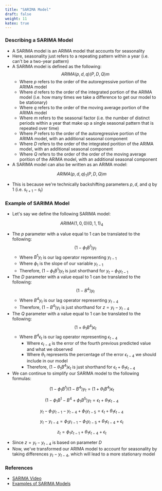 ```yaml
---
title: "SARIMA Model"
draft: false
weight: 11
katex: true
---
```


### Describing a SARIMA Model
- A SARIMA model is an ARIMA model that accounts for seasonality
- Here, seasonality just refers to a repeating pattern within a year (i.e. can't be a two-year pattern)
- A SARIMA model is defined as the following:
	$$
	ARIMA(p,d,q)(P,D,Q)m
	$$
	- Where $p$ refers to the order of the autoregressive portion of the ARIMA model
	- Where $d$ refers to the order of the integrated portion of the ARIMA model (i.e. how many times we take a difference to get our model to be stationary)
	- Where $q$ refers to the order of the moving average portion of the ARIMA model
	- Where $m$ refers to the seasonal factor (i.e. the number of distinct periods within a year that make up a single seasonal pattern that is repeated over time)
	- Where $P$ refers to the order of the autoregressive portion of the ARIMA model, with an additional seasonal component
	- Where $D$ refers to the order of the integrated porition of the ARIMA model, with an additional seasonal component
	- Where $Q$ refers to the order of the order of the moving average porition of the ARIMA model, with an additional seasonal component
- A SARIMA model can also be written as an ARIMA model:

$$
ARIMA(p,d,q)_{1}(P,D,Q)m
$$

- This is because we're technically backshifting parameters $p, d,$ and $q$ by $1$ (i.e. $s_{t+1} - s_{t}$)

### Example of SARIMA Model
- Let's say we define the following SARIMA model:

$$
ARIMA(1,0,0)(0,1,1)_{4}
$$

- The $p$ parameter with a value equal to $1$ can be translated to the following:
	$$
	(1-\phi_{1}B^{1})y_{t}
	$$
	- Where $B^{1}y_{t}$ is our lag operator representing $y_{t-1}$
	- Where $\phi_{1}$ is the slope of our variable $y_{t-1}$
	- Therefore, $(1-\phi_{1}B^{1})y_{t}$ is just shorthand for $y_{t}-\phi_{1}y_{t-1}$
- The $D$ parameter with a value equal to $1$ can be translated to the following:
	$$
	(1-B^{4})y_{t}
	$$
	- Where $B^{4}y_{t}$ is our lag operator representing $y_{t-4}$
	- Therefore, $(1-B^{4})y_{t}$ is just shorthand for $z = y_{t}-y_{t-4}$
- The $Q$ parameter with a value equal to $1$ can be translated to the following:
	$$
	(1+\theta_{1}B^{4})\epsilon_{t}
	$$
	- Where $B^{4}\epsilon_{t}$ is our lag operator representing $\epsilon_{t-4}$
        - Where $\epsilon_{t-4}$ is the error of the fourth previous predicted value and what we observed
        - Where $\theta_{1}$ represents the percentage of the error $\epsilon_{t-4}$ we should include in our model
        - Therefore, $(1-\theta_{1}B^{4})\epsilon_{t}$ is just shorthand for $\epsilon_{t}+\theta_{1}\epsilon_{t-4}$
- We can continue to simplify our SARIMA model to the following formulas:

$$
(1-\phi_{1}B^{1})(1-B^{4})y_{t} = (1+\theta_{1}B^{4})\epsilon_{t}
$$

$$
(1-\phi_{1}B^{1}-B^{4}+\phi_{1}B^{5})y_{t} = \epsilon_{t}+\theta_{1}\epsilon_{t-4}
$$

$$
y_{t} - \phi_{1}y_{t-1} - y_{t-4} + \phi_{1}y_{t-5} = \epsilon_{t} + \theta_{1}\epsilon_{t-4}
$$

$$
y_{t} - y_{t-4} = \phi_{1}y_{t-1} - \phi_{1}y_{t-5} + \theta_{1}\epsilon_{t-4} + \epsilon_{t}
$$

$$
z_{t} = \phi_{1}z_{t-1} + \theta_{1}\epsilon_{t-4} + \epsilon_{t}
$$

- Since $z = y_{t}-y_{t-4}$ is based on parameter $D$
- Now, we've transformed our ARIMA model to account for seasonality by taking differences $y_{t} - y_{t-4}$, which will lead to a more stationary model

### References
- [SARIMA Video](https://www.youtube.com/watch?v=WjeGUs6mzXg)
- [Examples of SARIMA Models](https://www.analyticsvidhya.com/blog/2015/12/complete-tutorial-time-series-modeling/)
